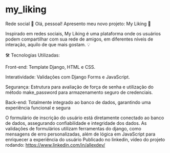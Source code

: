 # my_liking
Rede social
🎉 Olá, pessoal! Apresento meu novo projeto: My Liking 🚀

Inspirado em redes sociais, My Liking é uma plataforma onde os usuários podem compartilhar com sua rede de amigos, em diferentes níveis de interação, aquilo de que mais gostam. 💡

🛠 Tecnologias Utilizadas:

Front-end: Template Django, HTML e CSS.

Interatividade: Validações com Django Forms e JavaScript.

Segurança: Estrutura para avaliação de força de senha e utilização do método make_password para armazenamento seguro de credenciais.

Back-end: Totalmente integrado ao banco de dados, garantindo uma experiência funcional e segura


O formulário de inscrição do usuário está diretamente conectado ao banco de dados, assegurando confiabilidade e integridade dos dados.
As validações de formulários utilizam ferramentas do django, como mensagens de erro personalizadas, além de lógica em JavaScript para enriquecer a experiência do usuário
Publicado no linkedin, vídeo do projeto rodando: https://www.linkedin.com/in/allexdev/

